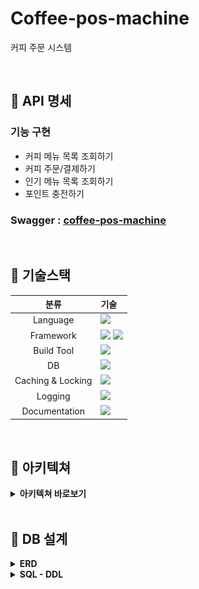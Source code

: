 # Coffee-pos-machine
커피 주문 시스템

<br />

## 💬 API 명세

### 기능 구현
  - 커피 메뉴 목록 조회하기
  - 커피 주문/결제하기
  - 인기 메뉴 목록 조회하기
  - 포인트 충전하기

### Swagger : [coffee-pos-machine](https://app.swaggerhub.com/apis-docs/deingvelop/coffee-pos-machine/1.0.0#/default/get_beverages_favorites)



<br />

## 📜 기술스택
|분류|기술|
| :-: |:- |
|Language|<img src="https://img.shields.io/badge/JAVA-007396?style=for-the-badge&logo=java&logoColor=white">|
|Framework|<img src="https://img.shields.io/badge/Spring-6DB33F?style=for-the-badge&logo=Spring&logoColor=white"> <img src="https://img.shields.io/badge/Springboot-6DB33F?style=for-the-badge&logo=Springboot&logoColor=white">|
|Build Tool|<img src="https://img.shields.io/badge/gradle-02303A?style=for-the-badge&logo=gradle&logoColor=white">|
|DB|<img src="https://img.shields.io/badge/MySQL-4479A1?style=for-the-badge&logo=MySQL&logoColor=white">|
|Caching & Locking|<img src="https://img.shields.io/badge/redis-B71C1C?style=for-the-badge&logo=redis&logoColor=white">|
|Logging|<img src="https://img.shields.io/badge/Apache Kafka-3498DB?style=for-the-badge&logo=apachekafka&logoColor=white"> |
|Documentation|<img src="https://img.shields.io/badge/-Swagger-%23Clojure?style=for-the-badge&logo=swagger&logoColor=white"> |


<br />

## 🏰 아키텍쳐
<details>
<summary> <b>아키텍쳐 바로보기</b> </summary> 
준비중
</details>

<br />

## 📕 DB 설계
    
<details>
<summary> <b>ERD</b> </summary>

![erd - 230212.png](src%2Fmain%2Fresources%2Fstatic%2Ferd%20-%20230212.png)

</details>

    
<details>
<summary> <b>SQL - DDL </b> </summary>

```SQL
CREATE TABLE `beverage` (
    `id` BIGINT(20) NOT NULL auto_increment,
    `name` varchar(20) NOT NULL,
    `price` INT(11) NOT NULL,
    PRIMARY KEY(`id`)
);

CREATE TABLE `user` (
    `id` BIGINT(20) NOT NULL auto_increment,
    `point` BIGINT(20) NOT NULL DEFAULT 0,
    PRIMARY KEY(`id`)
);

CREATE TABLE `point_log` (
    `id` BIGINT(20) NOT NULL auto_increment,
    `point` BIGINT(20) NOT NULL,
    `uesr_id` BIGINT(20) NOT NULL,
    PRIMARY KEY(`id`)
);

CREATE TABLE `order` (
    `id` BIGINT(20) NOT NULL auto_increment,
    `created_at` DATETIME NOT NULL,
    `user_id` BIGINT(20) NOT NULL,
    `beverage_id` BIGINT(20) NOT NULL,
    PRIMARY KEY(`id`),
    KEY idx_created_at(`created_at`)
);
```

</details>
